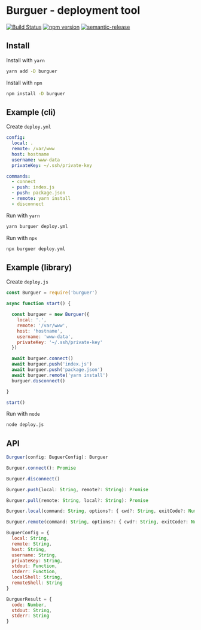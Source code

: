# Burguer - deployment tool

[![Build Status](https://travis-ci.org/marcosbozzani/burguer.svg?branch=master)](https://travis-ci.org/marcosbozzani/burguer)
[![npm version](https://badge.fury.io/js/burguer.svg)](https://badge.fury.io/js/burguer)
[![semantic-release](https://img.shields.io/badge/%20%20%F0%9F%93%A6%F0%9F%9A%80-semantic--release-e10079.svg)](https://github.com/semantic-release/semantic-release)


## Install

Install with `yarn`
``` sh
yarn add -D burguer
```

Install with `npm`
``` sh
npm install -D burguer
```

## Example (cli)

Create `deploy.yml`
``` yml
config:
  local: .
  remote: /var/www
  host: hostname
  username: www-data
  privateKey: ~/.ssh/private-key

commands:
  - connect
  - push: index.js
  - push: package.json
  - remote: yarn install
  - disconnect
```

Run with `yarn`
``` sh
yarn burguer deploy.yml
```

Run with `npx`
``` sh
npx burguer deploy.yml
```

## Example (library)

Create `deploy.js`
``` js
const Burguer = require('burguer')

async function start() {

  const burguer = new Burguer({
    local: '.',
    remote: '/var/www',
    host: 'hostname',
    username: 'www-data',
    privateKey: '~/.ssh/private-key'
  })

  await burguer.connect()
  await burguer.push('index.js')
  await burguer.push('package.json')
  await burguer.remote('yarn install')
  burguer.disconnect()

}

start()
```

Run with `node`
``` sh
node deploy.js
```

## API

``` js
Burguer(config: BuguerConfig): Burguer

Burguer.connect(): Promise

Burguer.disconnect()

Burguer.push(local: String, remote?: String): Promise

Burguer.pull(remote: String, local?: String): Promise

Burguer.local(command: String, options?: { cwd?: String, exitCode?: Number }): Promise<BurguerResult>

Burguer.remote(command: String, options?: { cwd?: String, exitCode?: Number }): Promise<BurguerResult>

BuguerConfig = {
  local: String,
  remote: String,
  host: String,
  username: String,
  privateKey: String,
  stdout: Function,
  stderr: Function,
  localShell: String,
  remoteShell: String
}

BurguerResult = {
  code: Number,
  stdout: String,
  stderr: String
}
```
